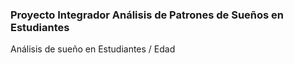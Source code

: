 ### Proyecto Integrador Análisis de Patrones de Sueños en Estudiantes
Análisis de sueño en Estudiantes / Edad
